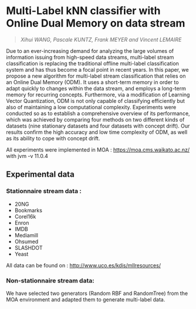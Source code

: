 # Multi-Label kNN classifier with Online Dual Memory on data stream
> <cite> Xihui WANG, Pascale KUNTZ, Frank MEYER and Vincent LEMAIRE</cite>

Due to an ever-increasing demand for analyzing the large volumes of information issuing from high-speed data streams, multi-label stream classification is replacing the traditional offline multi-label classification system and has thus become a focal point in recent years. In this paper, we propose a new algorithm for multi-label stream classification that relies on an Online Dual Memory (ODM). It uses a short-term memory in order to adapt quickly to changes within the data stream, and employs a long-term memory for recurring concepts. Furthermore, via a modification of Learning Vector Quantization, ODM is not only capable of classifying efficiently but also of maintaining a low computational complexity. Experiments were conducted so as to establish a comprehensive overview of its performance, which was achieved by comparing four methods on two different kinds of datasets (nine stationary datasets and four datasets with concept drift). Our results confirm the high accuracy and low time complexity of ODM, as well as its ability to cope with concept drift.

All experiments were implemented in MOA : https://moa.cms.waikato.ac.nz/ with jvm -v 11.0.4

## Experimental data
### Stationnaire stream data :
- 20NG
- Bookmarks
- Corel16k
- Enron
- IMDB
- Mediamill
- Ohsumed
- SLASHDOT
- Yeast

All data can be found on : http://www.uco.es/kdis/mllresources/

### Non-stationnaire stream data:
We have selected two generators (Random RBF and RandomTree) from the MOA environment and adapted them to generate multi-label data. 
